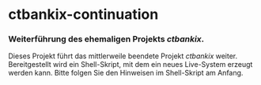 # ctbankix-continuation

### Weiterführung des ehemaligen Projekts _ctbankix_.

Dieses Projekt führt das mittlerweile beendete Projekt _ctbankix_ weiter. Bereitgestellt wird ein Shell-Skript, mit dem ein neues Live-System erzeugt werden kann. Bitte folgen Sie den Hinweisen im Shell-Skript am Anfang.